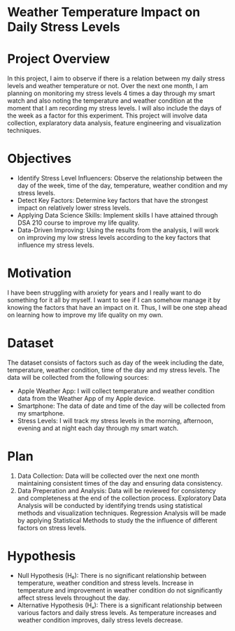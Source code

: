# Weather Temperature Impact on Daily Stress Levels

# Project Overview
In this project, I aim to observe if there is a relation between my daily stress levels and weather temperature or not. Over the next one month, I am planning on monitoring my stress levels 4 times a day through my smart watch and also noting the temperature and weather condition at the moment that I am recording my stress levels. I will also include the days of the week as a factor for this experiment. This project will involve data collection, explaratory data analysis, feature engineering and visualization techniques.

# Objectives
* Identify Stress Level Influencers: Observe the relationship between the day of the week, time of the day, temperature, weather condition and my stress levels.
* Detect Key Factors: Determine key factors that have the strongest impact on relatively lower stress levels.
* Applying Data Science Skills: Implement skills I have attained through DSA 210 course to improve my life quality. 
* Data-Driven Improving: Using the results from the analysis, I will work on improving my low stress levels according to the key factors that  influence my stress levels.

# Motivation
I have been struggling with anxiety for years and I really want to do something for it all by myself. I want to see if I can somehow manage it by knowing the factors that have an impact on it. Thus, I will be one step ahead on learning how to improve my life quality on my own.

# Dataset
The dataset consists of factors such as day of the week including the date, temperature, weather condition, time of the day and my stress levels.
The data will be collected from the following sources:
* Apple Weather App: I will collect temperature and weather condition data from the Weather App of my Apple device.
* Smartphone: The data of date and time of the day will be collected from my smartphone.
* Stress Levels: I will track my stress levels in the morning, afternoon, evening and at night each day through my smart watch.

# Plan
1. Data Collection: Data will be collected over the next one month maintaining consistent times of the day and ensuring data consistency.
2. Data Preperation and Analysis: Data will be reviewed for consistency and completeness at the end of the collection process. Exploratory Data Analysis will be conducted by identifying trends using statistical methods and visualization techniques. Regression Analysis will be made by applying Statistical Methods to study the the influence of different factors on stress levels. 

# Hypothesis
* Null Hypothesis (H₀): There is no significant relationship between temperature, weather condition and stress levels. Increase in temperature and improvement in weather condition do not significantly affect stress levels throughout the day.
* Alternative Hypothesis (Hₐ): There is a significant relationship between various factors and daily stress levels. As temperature increases and weather condition improves, daily stress levels decrease. 

 


     
 
